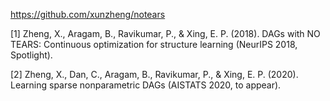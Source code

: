 
https://github.com/xunzheng/notears

[1] Zheng, X., Aragam, B., Ravikumar, P., & Xing, E. P. (2018). DAGs with NO TEARS: Continuous optimization for structure learning (NeurIPS 2018, Spotlight).

[2] Zheng, X., Dan, C., Aragam, B., Ravikumar, P., & Xing, E. P. (2020). Learning sparse nonparametric DAGs (AISTATS 2020, to appear).
